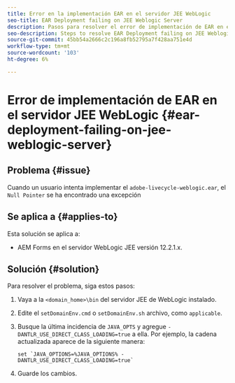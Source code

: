 ```yaml
---
title: Error en la implementación EAR en el servidor JEE WebLogic
seo-title: EAR Deployment failing on JEE Weblogic Server
description: Pasos para resolver el error de implementación de EAR en el servidor JEE WebLogic
seo-description: Steps to resolve EAR Deployment failing on JEE Weblogic Server
source-git-commit: 45bb54a2666c2c196a8fb52795a7f428aa751e4d
workflow-type: tm+mt
source-wordcount: '103'
ht-degree: 6%

---
```



# Error de implementación de EAR en el servidor JEE WebLogic {#ear-deployment-failing-on-jee-weblogic-server}

## Problema {#issue}

Cuando un usuario intenta implementar el `adobe-livecycle-weblogic.ear`, el `Null Pointer` se ha encontrado una excepción

## Se aplica a {#applies-to}

Esta solución se aplica a:

* AEM Forms en el servidor WebLogic JEE versión 12.2.1.x.

## Solución {#solution}

Para resolver el problema, siga estos pasos:

1. Vaya a la `<domain_home>\bin` del servidor JEE de WebLogic instalado.

1. Edite el `setDomainEnv.cmd` o `setDomainEnv.sh` archivo, como `applicable`.

1. Busque la última incidencia de `JAVA_OPTS` y agregue `-DANTLR_USE_DIRECT_CLASS_LOADING=true` a ella. Por ejemplo, la cadena actualizada aparece de la siguiente manera:

       set `JAVA_OPTIONS=%JAVA_OPTIONS% -DANTLR_USE_DIRECT_CLASS_LOADING=true`
   
1. Guarde los cambios.


